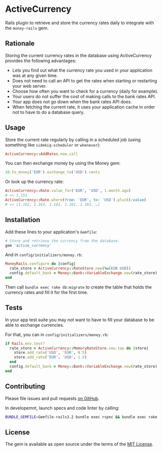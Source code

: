 # ActiveCurrency

Rails plugin to retrieve and store the currency rates daily to integrate
with the `money-rails` gem.

## Rationale

Storing the current currency rates in the database using ActiveCurrency
provides the following advantages:

- Lets you find out what the currency rate you used in your application was
  at any given time.
- Does not need to call an API to get the rates when starting or restarting
  your web server.
- Choose how often you want to check for a currency (daily for example).
- Your users do not suffer the cost of making calls to the bank rates API.
- Your app does not go down when the bank rates API does.
- When fetching the current rate, it uses your application cache in order not
  to have to do a database query.

## Usage

Store the current rate regularly by calling in a scheduled job (using something
like `sidekiq-scheduler` or `whenever`):

```rb
ActiveCurrency::AddRates.new.call
```

You can then exchange money by using the Money gem:

```rb
10.to_money('EUR').exchange_to('USD').cents
```

Or look up the currency rate:

```rb
ActiveCurrency::Rate.value_for('EUR', 'USD', 1.month.ago)
# => 1.151
ActiveCurrency::Rate.where(from: 'EUR', to: 'USD').pluck(:value)
# => [1.162, 1.162, 1.161, 1.161, 1.163, …]
```

## Installation

Add these lines to your application's `Gemfile`:

```rb
# Store and retrieve the currency from the database.
gem 'active_currency'
```

And in `config/initializers/money.rb`:

```rb
MoneyRails.configure do |config|
  rate_store = ActiveCurrency::RateStore.new(%w[EUR USD])
  config.default_bank = Money::Bank::VariableExchange.new(rate_store)
end
```

Then call `bundle exec rake db:migrate` to create the table that holds
the currency rates and fill it for the first time.

## Tests

In your app test suite you may not want to have to fill your database to be
able to exchange currencies.

For that, you can in `config/initializers/money.rb`:

```rb
if Rails.env.test?
  rate_store = ActiveCurrency::MemoryRateStore.new.tap do |store|
    store.add_rate('USD', 'EUR', 0.5)
    store.add_rate('EUR', 'USD', 1.5)
  end
  config.default_bank = Money::Bank::VariableExchange.new(rate_store)
end
```

## Contributing

Please file issues and pull requests
[on GitHub](https://github.com/sunny/active_currency).

In developemnt, launch specs and code linter by calling:

```sh
BUNDLE_GEMFILE=Gemfile-rails3.2 bundle exec rspec && bundle exec rake
```

## License

The gem is available as open source under the terms of the
[MIT License](http://opensource.org/licenses/MIT).
